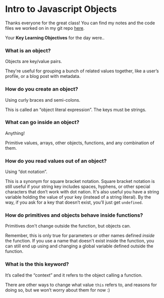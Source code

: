 # Intro to Javascript Objects

Thanks everyone for the great class!  You can find my notes and the code files we worked on in my git repo [here](https://github.com/niallwingham/lhl-lectures/tree/master/w1d3-js-objects).

Your **Key Learning Objectives** for the day were..

### What is an object?
Objects are key/value pairs.

They're useful for grouping a bunch of related values together, like a user’s profile, or a blog post with metadata.

### How do you create an object?
Using curly braces and semi-colons.

This is called an “object literal expression”.  The keys must be strings.

### What can go inside an object?
Anything!

Primitive values, arrays, other objects, functions, and any combination of them.

### How do you read values out of an object?
Using “dot notation”.

This is a synonym for square bracket notation.  Square bracket notation is still useful if your string key includes spaces, hyphens, or other special characters that don’t work with dot nation.  It's also useful you have a string variable holding the value of your key (instead of a string literal).  By the way, if you ask for a key that doesn’t exist, you’ll just get `undefined`.

### How do primitives and objects behave inside functions?
Primitives don't change outside the function, but objects can.

Remember, this is only true for parameters or other names defined _inside_ the function.  If you use a name that doesn't exist inside the function, you can still end up using and changing a global variable defined outside the function.

### What is the this keyword?
It’s called the “context” and it refers to the object calling a function.

There are other ways to change what value `this` refers to, and reasons for doing so, but we won’t worry about them for now :)
